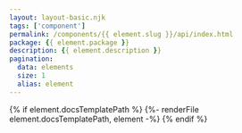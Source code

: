 ```yaml
---
layout: layout-basic.njk
tags: ['component']
permalink: /components/{{ element.slug }}/api/index.html
package: {{ element.package }}
description: {{ element.description }}
pagination:
  data: elements
  size: 1
  alias: element
---
```

{% if element.docsTemplatePath %}
{%- renderFile element.docsTemplatePath, element -%}
{% endif %}

